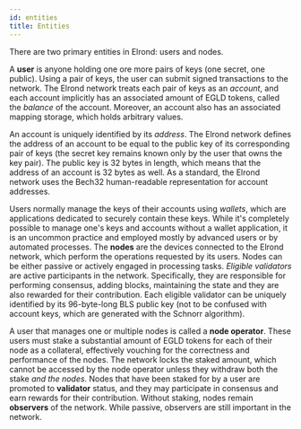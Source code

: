 ```yaml
---
id: entities
title: Entities
---
```



There are two primary entities in Elrond: users and nodes. 

A **user** is anyone holding one ore more pairs of keys (one secret, one public). Using a pair of keys, the user can submit signed transactions to the network. The Elrond network treats each pair of keys as an *account*, and each account implicitly has an associated amount of EGLD tokens, called the *balance* of the account. Moreover, an account also has an associated mapping storage, which holds arbitrary values. 

An account is uniquely identified by its *address*. The Elrond network defines the address of an account to be equal to the public key of its corresponding pair of keys (the secret key remains known only by the user that owns the key pair). The public key is 32 bytes in length, which means that the address of an account is 32 bytes as well. As a standard, the Elrond network uses the Bech32 human-readable representation for account addresses. 

Users normally manage the keys of their accounts using *wallets*, which are applications dedicated to securely contain these keys. While it's completely possible to manage one's keys and accounts without a wallet application, it is an uncommon practice and employed mostly by advanced users or by automated processes. The **nodes** are the devices connected to the Elrond network, which perform the operations requested by its users. Nodes can be either passive or actively engaged in processing tasks. *Eligible validators* are active participants in the network. Specifically, they are responsible for performing consensus, adding blocks, maintaining the state and they are also rewarded for their contribution. Each eligible validator can be uniquely identified by its 96-byte-long BLS public key (not to be confused with account keys, which are generated with the Schnorr algorithm). 

A user that manages one or multiple nodes is called a **node operator**. These users must stake a substantial amount of EGLD tokens for each of their node as a collateral, effectively vouching for the correctness and performance of the nodes. The network locks the staked amount, which cannot be accessed by the node operator unless they withdraw both the stake *and the nodes*. Nodes that have been staked for by a user are promoted to **validator** status, and they may participate in consensus and earn rewards for their contribution. Without staking, nodes remain **observers** of the network. While passive, observers are still important in the network.